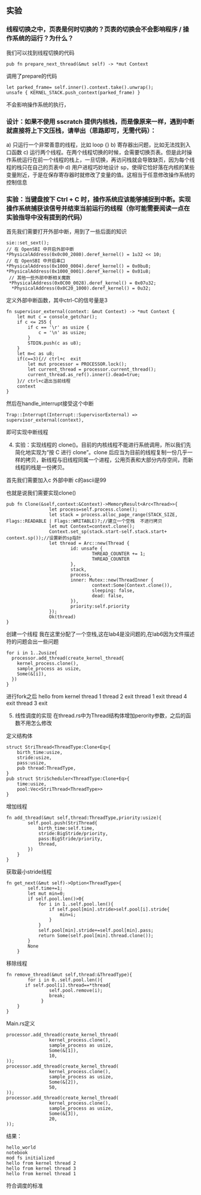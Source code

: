 ## 实验
### 线程切换之中，页表是何时切换的？页表的切换会不会影响程序 / 操作系统的运行？为什么？	
我们可以找到线程切换的代码

    pub fn prepare_next_thread(&mut self) -> *mut Context
    
调用了prepare的代码   
```
let parked_frame= self.inner().context.take().unwrap();
unsafe { KERNEL_STACK.push_context(parked_frame) }
```
不会影响操作系统的执行，

###	设计：如果不使用 sscratch 提供内核栈，而是像原来一样，遇到中断就直接将上下文压栈，请举出（思路即可，无需代码）：
a)	只运行一个非常善意的线程，比如 loop {}
b)	寄存器出问题，比如无法找到入口函数
c)	运行两个线程。在两个线程切换的时候，会需要切换页表。但是此时操作系统运行在前一个线程的栈上，一旦切换，再访问栈就会导致缺页，因为每个线程的栈只在自己的页表中
d)	用户进程巧妙地设计 sp，使得它恰好落在内核的某些变量附近，于是在保存寄存器时就修改了变量的值。这相当于任意修改操作系统的控制信息


###	实验：当键盘按下 Ctrl + C 时，操作系统应该能够捕捉到中断。实现操作系统捕获该信号并结束当前运行的线程（你可能需要阅读一点在实验指导中没有提到的代码）

首先我们需要打开外部中断，用到了一些后面的知识
```
sie::set_sext();
// 在 OpenSBI 中开启外部中断
*PhysicalAddress(0x0c00_2080).deref_kernel() = 1u32 << 10;
// 在 OpenSBI 中开启串口
*PhysicalAddress(0x1000_0004).deref_kernel() = 0x0bu8;
*PhysicalAddress(0x1000_0001).deref_kernel() = 0x01u8;
 // 其他一些外部中断相关魔数
 *PhysicalAddress(0x0C00_0028).deref_kernel() = 0x07u32;
  *PhysicalAddress(0x0C20_1000).deref_kernel() = 0u32;
```
定义外部中断函数，其中ctrl-C的信号量是3 

```
fn supervisor_external(context: &mut Context) -> *mut Context {
    let mut c = console_getchar();
    if c <= 255 {
        if c == '\r' as usize {
            c = '\n' as usize;
        }
        STDIN.push(c as u8);
    }
    let m=c as u8;
    if(c==3){// ctrl+c  exit
        let mut processor = PROCESSOR.lock();
        let current_thread = processor.current_thread();
        current_thread.as_ref().inner().dead=true;
    }// ctrl+c退出当前线程
    context
}
```
然后在handle_interrupt接受这个中断

    Trap::Interrupt(Interrupt::SupervisorExternal) => supervisor_external(context),
即可实现中断线程

4.	实验：实现线程的 clone()。目前的内核线程不能进行系统调用，所以我们先简化地实现为“按 C 进行 clone”。clone 后应当为目前的线程复制一份几乎一样的拷贝，新线程与旧线程同属一个进程，公用页表和大部分内存空间，而新线程的栈是一份拷贝。

首先我们需要加入c 外部中断  c的ascii是99

也就是说我们需要实现clone()
```
pub fn Clone(&self,context:&Context)->MemoryResult<Arc<Thread>>{
                let process=self.process.clone();
                let stack = process.alloc_page_range(STACK_SIZE, Flags::READABLE | Flags::WRITABLE)?;//建立一个空栈  不进行拷贝
                let mut Context=context.clone();
                Context.set_sp(stack.start-self.stack.start+ context.sp());//设置新的sp指针
                let thread = Arc::new(Thread {
                        id: unsafe {
                                THREAD_COUNTER += 1;
                                THREAD_COUNTER
                        },
                        stack,
                        process,
                        inner: Mutex::new(ThreadInner {
                                context:Some(Context.clone()),
                                sleeping: false,
                                dead: false,
                        }),
                        priority:self.priority
                });
                Ok(thread)
}
```

创建一个线程  我在这里分配了一个空栈,这在lab4是没问题的,在lab6因为文件描述符的问题会出一些问题
```
for i in 1..2usize{
  processor.add_thread(create_kernel_thread{
    kernel_process.clone(),
    sample_process as usize,
    Some(&[i]),
  })
}
```
进行fork之后
hello from kernel thread 1
thread 2 exit
thread 1 exit
thread 4 exit
thread 3 exit

5.	线性调度的实现
在thread.rs中为Thread结构体增加perority参数，之后的函数不用怎么修改

定义结构体
```
struct StriThread<ThreadType:Clone+Eq>{
	birth_time:usize,
	stride:usize,
	pass:usize,
	pub thread:ThreadType,
}
pub struct StriScheduler<ThreadType:Clone+Eq>{
	time:usize,
	pool:Vec<StriThread<ThreadType>>
}
```
增加线程
```
fn add_thread(&mut self,thread:ThreadType,priority:usize){
		self.pool.push(StriThread{
			birth_time:self.time,
			stride:BigStride/priority,
			pass:BigStride/priority,
			thread,
		})
	}
}
```
获取最小stride线程
```
fn get_next(&mut self)->Option<ThreadType>{
		self.time+=1;
		let mut min=0;
		if self.pool.len()>0{
			for i in 1..self.pool.len(){
				if self.pool[min].stride>self.pool[i].stride{
					min=i;
				}
			}	
			self.pool[min].stride+=self.pool[min].pass;
			return Some(self.pool[min].thread.clone());
		}
		None
	}
```
移除线程
```
fn remove_thread(&mut self,thread:&ThreadType){
		for i in 0..self.pool.len(){
       if self.pool[i].thread==*thread{
				self.pool.remove(i);
				break;
			 }
    }
}
```

Main.rs定义
```
processor.add_thread(create_kernel_thread(
                kernel_process.clone(),
                sample_process as usize,
                Some(&[1]),
                10,
));
processor.add_thread(create_kernel_thread(
                kernel_process.clone(),
                sample_process as usize,
                Some(&[2]),
                50,
));
processor.add_thread(create_kernel_thread(
                kernel_process.clone(),
                sample_process as usize,
                Some(&[3]),
                20,
));
```


结果：
```
hello_world
notebook
mod fs initialized
hello from kernel thread 2
hello from kernel thread 3
hello from kernel thread 1
```

符合调度的标准

